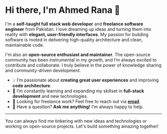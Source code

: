 # Hi there, I'm Ahmed Rana 👋

I'm a **self-taught full stack web developer** and **freelance software engineer** from Pakistan. I love dreaming up ideas and turning them into reality with **elegant, user-friendly interfaces**. My passion for building software is rooted in delivering high-quality architecture and clean, maintainable code.

I'm also an **open-source enthusiast and maintainer**. The open-source community has been instrumental in my growth, and I’m always excited to contribute and collaborate. I truly believe in the power of knowledge sharing and community-driven development.

- 💡 I’m passionate about **creating great user experiences** and improving **code architecture**.
- 🌱 I’m constantly learning and expanding my skillset in **full-stack development** and new technologies.
- 💼 Looking for freelance work? Feel free to reach out via **[email](mailto:electro.electra@gmail.com)**.
- 💬 Have a question? **Ask me anything!** I'm always happy to help.

---

You can always find me tinkering with new ideas and technologies or working on open-source projects. Let's build something amazing together!

<!---
AR-92/AR-92 is a ✨ special ✨ repository because its `README.md` (this file) appears on your GitHub profile.
You can click the Preview link to take a look at your changes.
--->
